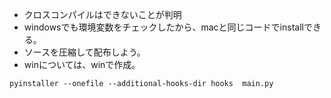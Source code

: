 * クロスコンパイルはできないことが判明
* windowsでも環境変数をチェックしたから、macと同じコードでinstallできる。
* ソースを圧縮して配布しよう。
* winについては、winで作成。

```
pyinstaller --onefile --additional-hooks-dir hooks  main.py       
```